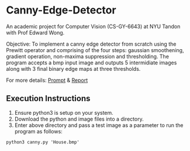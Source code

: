 # Canny-Edge-Detector

An academic project for Computer Vision (CS-GY-6643) at NYU Tandon with Prof Edward Wong.

Objective: To implement a canny edge detector from scratch using the Prewitt operator and comprising of the four steps: gaussian smoothening, gradient operation, non-maxima suppression and thresholding. The program accepts a bmp input image and outputs 5 intermidiate images along with 3 final binary edge maps at three thresholds. 

For more details: [Prompt](https://github.com/guptaviha/Canny-Edge-Detector/blob/main/Project_Prompt.pdf) & [Report](https://github.com/guptaviha/Canny-Edge-Detector/blob/main/Canny_Report.pdf)

## Execution Instructions

1. Ensure python3 is setup on your system.
2. Download the python and image files into a directory.
3. Enter above directory and pass a test image as a parameter to run the program as follows:

```
python3 canny.py 'House.bmp'
```
